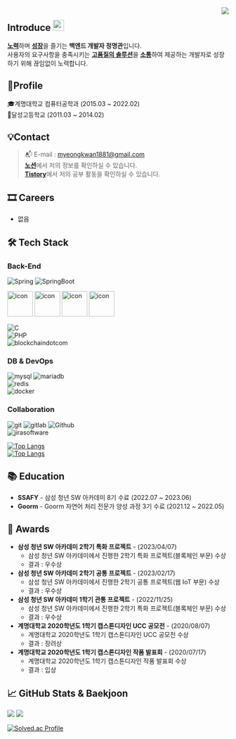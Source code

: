 <div align="right">
  <a href="https://hits.seeyoufarm.com">
    <img src="https://hits.seeyoufarm.com/api/count/incr/badge.svg?url=https%3A%2F%2Fgithub.com%2FJeongHwan-dev&count_bg=%23769CDD&title_bg=%238E8E8E&icon=github.svg&icon_color=%23E7E7E7&title=hits&edge_flat=false" align="right" />
  </a>
</div>

<h2>Introduce <img src="https://media.giphy.com/media/hvRJCLFzcasrR4ia7z/giphy.gif" width="25" /></h2>

[**노력**](#)하며 [**성장**](#)을 즐기는 **백엔드 개발자 정명관**입니다.  
사용자의 요구사항을 충족시키는 [**고품질의 솔루션**](#)을 [**소통**](#)하여 제공하는 개발자로 성장하기 위해 끊임없이 노력합니다.

## 🧑Profile
🎓계명대학교 컴퓨터공학과 (2015.03 ~ 2022.02) <br/>
🏫달성고등학교 (2011.03 ~ 2014.02) <br/>

## 💡Contact
> :mailbox_with_mail: E-mail : myeongkwan1881@gmail.com <br/>
> [**노션**](https://www.notion.so/4fe36be52960479e820a59a58582e4c4)에서 저의 정보를 확인하실 수 있습니다. <br/>
> [**Tistory**](https://back-diary.tistory.com)에서 저의 공부 활동을 확인하실 수 있습니다.

## 🎞️ Careers
- 없음

## 🛠 Tech Stack
### Back-End
![Spring](https://img.shields.io/badge/-Spring-6DB33F?&style=flat-square&logo=Spring&logoColor=white) ![SpringBoot](https://img.shields.io/badge/-SpringBoot-6DB33F?&style=flat-square&logo=SpringBoot&logoColor=white)
<div align=left>
	<img src="https://techstack-generator.vercel.app/java-icon.svg" alt="icon" width="58" height="58" />
    	<img src="https://techstack-generator.vercel.app/cpp-icon.svg" alt="icon" width="58" height="58" />
    	<img src="https://techstack-generator.vercel.app/csharp-icon.svg" alt="icon" width="58" height="58" />
	<img src="https://techstack-generator.vercel.app/python-icon.svg" alt="icon" width="58" height="58" />
</div>

![C](https://img.shields.io/badge/-C-A8B9CC?&style=flat-square&logo=C&logoColor=white)<br/>
![PHP](https://img.shields.io/badge/PHP-777BB4?style=flat-square&logo=PHP&logoColor=white)<br/>
![blockchaindotcom](https://img.shields.io/badge/-blockchain-121D33?&style=flat-square&logo=blockchaindotcom&logoColor=white)

### DB & DevOps
![mysql](https://img.shields.io/badge/-mysql-4479A1?&style=flat-square&logo=mysql&logoColor=white) ![mariadb](https://img.shields.io/badge/-mariadb-003545?style=flat-square&logo=mariadb&logoColor=white)</br>
![redis](https://img.shields.io/badge/-redis-DC382D?&style=flat-square&logo=redis&logoColor=white)<br/>
![docker](https://img.shields.io/badge/-docker-2496ED?style=flat-square&logo=docker&logoColor=white)

### Collaboration
![git](https://img.shields.io/badge/-Git-F05032?style=square&logo=Git&logoColor=white) ![gitlab](https://img.shields.io/badge/-GitLab-FC6D26?style=square&logo=GitLab&logoColor=white) ![Github](https://img.shields.io/badge/-Github-181717?style=square&logo=Github&logoColor=white)<br/>
![jirasoftware](https://img.shields.io/badge/-jira-0052CC?style=square&logo=jirasoftware&logoColor=white)

[![Top Langs](https://github-readme-stats-sigma-five.vercel.app/api/top-langs/?username=rhalsemd&layout=compact)](https://github.com/rhalsemd)<br/>
[![Top Langs](https://github-readme-stats-sigma-seven.vercel.app/api/top-langs/?username=rhalsemd&langs_count=7)](https://github.com/rhalsemd)<br/>

## 📚 Education

- **SSAFY** - 삼성 청년 SW 아카데미 8기 수료 (2022.07 ~ 2023.06) <br/>
- **Goorm** - Goorm 자연어 처리 전문가 양성 과정 3기 수료 (2021.12 ~ 2022.05) <br/>

## 🏅 Awards

- **삼성 청년 SW 아카데미 2학기 특화 프로젝트** - (2023/04/07)
  - 삼성 청년 SW 아카데미에서 진행한 2학기 특화 프로젝트(블록체인 부문) 수상
  - 결과 : 우수상
- **삼성 청년 SW 아카데미 2학기 공통 프로젝트** - (2023/02/17)
  - 삼성 청년 SW 아카데미에서 진행한 2학기 공통 프로젝트(웹 IoT 부문) 수상
  - 결과 : 우수상
- **삼성 청년 SW 아카데미 1학기 관통 프로젝트** - (2022/11/25)
  - 삼성 청년 SW 아카데미에서 진행한 2학기 특화 프로젝트(블록체인 부문) 수상
  - 결과 : 우수상
- **계명대학교 2020학년도 1학기 캡스톤디자인 UCC 공모전** - (2020/08/07)
  - 계명대학교 2020학년도 1학기 캡스톤디자인 UCC 공모전 수상
  - 결과 : 장려상
- **계명대학교 2020학년도 1학기 캡스톤디자인 작품 발표회** - (2020/07/17)
  - 계명대학교 2020학년도 1학기 캡스톤디자인 작품 발표회 수상
  - 결과 : 입상

## :chart_with_upwards_trend: GitHub Stats & Baekjoon
<div align=left>
	<img src="https://ghchart.rshah.org/rhalsemd" />
	<img src="https://github-readme-stats-sigma-five.vercel.app/api?username=rhalsemd&show_icons=true">
</div>

[![Solved.ac Profile](http://mazassumnida.wtf/api/generate_badge?boj=rhalsemd)](https://solved.ac/rhalsemd)<br/>

